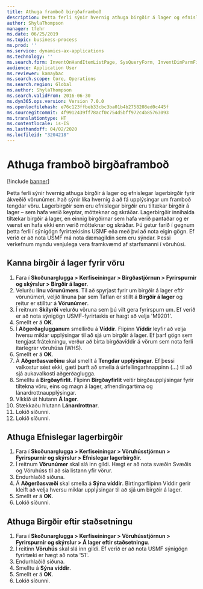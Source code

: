 ```yaml
---
title: Athuga framboð birgðaframboð
description: Þetta ferli sýnir hvernig athuga birgðir á lager og efnislegar lagerbirgðir fyrir ákveðið vörunúmer.
author: ShylaThompson
manager: tfehr
ms.date: 06/25/2019
ms.topic: business-process
ms.prod: ''
ms.service: dynamics-ax-applications
ms.technology: ''
ms.search.form: InventOnHandItemListPage, SysQueryForm, InventDimParmFixed, InventSupply, DefaultDashboard, WHSInventPhysicalOnhand, WHSOnHand
audience: Application User
ms.reviewer: kamaybac
ms.search.scope: Core, Operations
ms.search.region: Global
ms.author: ShylaThompson
ms.search.validFrom: 2016-06-30
ms.dyn365.ops.version: Version 7.0.0
ms.openlocfilehash: e76c123ffbeb33cbc3ba01b4b2758208ed0c445f
ms.sourcegitcommit: 4f9912439ff78acf0c754d5bff972c4b85763093
ms.translationtype: HT
ms.contentlocale: is-IS
ms.lasthandoff: 04/02/2020
ms.locfileid: "3204218"
---
```

# <a name="check-the-availability-of-stock"></a>Athuga framboð birgðaframboð

[!include [banner](../../includes/banner.md)]

Þetta ferli sýnir hvernig athuga birgðir á lager og efnislegar lagerbirgðir fyrir ákveðið vörunúmer. Það sýnir líka hvernig á að fá upplýsingar um framboð tengdar vöru. Lagerbirgðir sem eru efnislegar birgðir eru tiltækar birgðir á lager – sem hafa verið keyptar, mótteknar og skráðar. Lagerbirgðir innihalda tiltækar birgðir á lager, en einnig birgðirnar sem hafa verið pantaðar og er vænst en hafa ekki enn verið mótteknar og skráðar. Þú getur farið í gegnum þetta ferli í sýnigögn fyrirtækisins USMF eða með því að nota eigin gögn. Ef verið er að nota USMF má nota dæmagildin sem eru sýndar. Þessi verkefnum myndu venjulega vera framkvæmd af starfsmanni í vöruhúsi.


## <a name="check-on-hand-inventory-for-an-item"></a>Kanna birgðir á lager fyrir vöru
1. Fara í **Skoðunarglugga > Kerfiseiningar > Birgðastjórnun > Fyrirspurnir og skýrslur > Birgðir á lager**.
2. Velurðu **línu vörunúmers**. Til að spyrjast fyrir um birgðir á lager eftir vörunúmeri, veljið línuna þar sem Taflan er stillt á **Birgðir á lager** og reitur er stilltur á **Vörunúmer**.
3. Í reitnum **Skilyrði** velurðu vöruna sem þú vilt gera fyrirspurn um. Ef verið er að nota sýnigögn USMF-fyrirtækis er hægt að velja 'M9201'.  
4. Smellt er á **OK**.
5. Í **Aðgerðaglugganum** smellirðu á **Víddir**. Flipinn **Víddir** leyfir að velja hversu miklar upplýsingar til að sjá um birgðir á lager. Ef þarf gögn sem tengjast frátekningu, verður að birta birgðavíddir á vörum sem nota ferli ítarlegrar vöruhúsa (WHS).
6. Smellt er á **OK**.
7. Á **Aðgerðasvæðinu** skal smellt á **Tengdar upplýsingar**. Ef þessi valkostur sést ekki, gæti þurft að smella á úrfellingarhnappinn (...) til að sjá aukavalkosti aðgerðaglugga.
8. Smelltu á **Birgðayfirlit**. Flipinn **Birgðayfirlit** veitir birgðaupplýsingar fyrir tiltekna vöru, eins og magn á lager, afhendingartíma og lánardrottnaupplýsingar.  
9. Víkkið út hlutann **Á lager**.
10. Stækkaðu hlutann **Lánardrottnar**.
11. Lokið síðunni.
12. Lokið síðunni.

## <a name="check-physical-on-hand-inventory"></a>Athuga Efnislegar lagerbirgðir
1. Fara í **Skoðunarglugga > Kerfiseiningar > Vöruhússtjórnun > Fyrirspurnir og skýrslur > Efnislegar lagerbirgðir**.
2. Í reitnum **Vörunúmer** skal slá inn gildi. Hægt er að nota svæðin Svæðis og Vöruhúss til að sía listann yfir vörur. 
3. Endurhlaðið síðuna.
4. Á **Aðgerðasvæði** skal smella á **Sýna víddir**. Birtingarflipinn Víddir gerir kleift að velja hversu miklar upplýsingar til að sjá um birgðir á lager.
5. Smellt er á **OK**.
6. Lokið síðunni.

## <a name="check-on-hand-inventory-by-location"></a>Athuga Birgðir eftir staðsetningu
1. Fara í **Skoðunarglugga > Kerfiseiningar > Vöruhússtjórnun > Fyrirspurnir og skýrslur > Á lager eftir staðsetningu**.
2. Í reitinn **Vöruhús** skal slá inn gildi. Ef verið er að nota USMF sýnigögn fyrirtæki er hægt að nota '51'.  
3. Endurhlaðið síðuna.
4. Smelltu á **Sýna víddir**.
5. Smellt er á **OK**.
6. Lokið síðunni.

